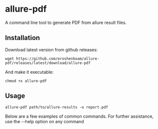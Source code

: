 # allure-pdf

A command line tool to generate PDF from allure result files.

## Installation

Download latest version from github releases: 

`wget https://github.com/eroshenkoam/allure-pdf/releases/latest/download/allure-pdf`

And make it executable: 

`chmod +x allure-pdf`

## Usage

`allure-pdf path/to/allure-results -o report.pdf`

Below are a few examples of common commands. For further assistance, use the --help option on any command
